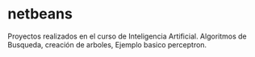 # netbeans
Proyectos realizados en el curso de Inteligencia Artificial.
Algoritmos de Busqueda, creación de arboles, Ejemplo basico perceptron. 
